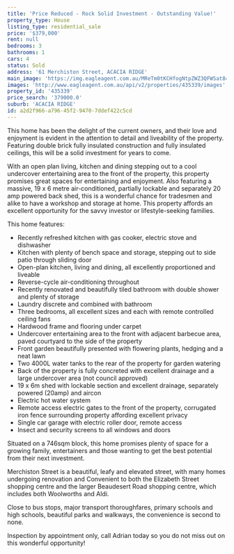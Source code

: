 ```yaml
---
title: 'Price Reduced - Rock Solid Investment - Outstanding Value!'
property_type: House
listing_type: residential_sale
price: '$379,000'
rent: null
bedrooms: 3
bathrooms: 1
cars: 4
status: Sold
address: '61 Merchiston Street, ACACIA RIDGE'
main_image: 'https://img.eagleagent.com.au/MReTm0tKCHfogNtpZWZ3QFWSat8=/1280x854/smart/https://s3-us-west-2.amazonaws.com/eagleagent-orig/images/6823372/120744353-image-M.jpg'
images: 'http://www.eagleagent.com.au/api/v2/properties/435339/images'
property_id: '435339'
price_search: '379000.0'
suburb: 'ACACIA RIDGE'
id: a2d2f966-a796-45f2-9470-7ddef422c5cd
---
```

This home has been the delight of the current owners, and their love and enjoyment is evident in the attention to detail and liveability of the property. Featuring double brick fully insulated construction and fully insulated ceilings, this will be a solid investment for years to come.

With an open plan living, kitchen and dining stepping out to a cool undercover entertaining area to the front of the property, this property promises great spaces for entertaining and enjoyment. Also featuring a massive, 19 x 6 metre air-conditioned, partially lockable and separately 20 amp powered back shed, this is a wonderful chance for tradesmen and alike to have a workshop and storage at home. This property affords an excellent opportunity for the savvy investor or lifestyle-seeking families.

This home features:

*  Recently refreshed kitchen with gas cooker, electric stove and dishwasher
*  Kitchen with plenty of bench space and storage, stepping out to side patio through sliding door
*  Open-plan kitchen, living and dining, all excellently proportioned and liveable
*  Reverse-cycle air-conditioning throughout
*  Recently renovated and beautifully tiled bathroom with double shower and plenty of storage
*  Laundry discrete and combined with bathroom
*  Three bedrooms, all excellent sizes and each with remote controlled ceiling fans
*  Hardwood frame and flooring under carpet
*  Undercover entertaining area to the front with adjacent barbecue area, paved courtyard to the side of the property
*  Front garden beautifully presented with flowering plants, hedging and a neat lawn
*  Two 4000L water tanks to the rear of the property for garden watering
*  Back of the property is fully concreted with excellent drainage and a large undercover area (not council approved)
*  19 x 6m shed with lockable section and excellent drainage, separately powered (20amp) and aircon
*  Electric hot water system
*  Remote access electric gates to the front of the property, corrugated iron fence surrounding property affording excellent privacy
*  Single car garage with electric roller door, remote access
*  Insect and security screens to all windows and doors

Situated on a 746sqm block, this home promises plenty of space for a growing family, entertainers and those wanting to get the best potential from their next investment.

Merchiston Street is a beautiful, leafy and elevated street, with many homes undergoing renovation and Convenient to both the Elizabeth Street shopping centre and the larger Beaudesert Road shopping centre, which includes both Woolworths and Aldi.

Close to bus stops, major transport thoroughfares, primary schools and high schools, beautiful parks and walkways, the convenience is second to none.

Inspection by appointment only, call Adrian today so you do not miss out on this wonderful opportunity!